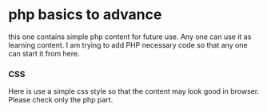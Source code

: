 # php basics to advance
this one contains simple php content for future use.
Any one can use it as learning content.
I am trying to add PHP necessary code so that any one can start it from here.
### CSS
Here is use a simple css style so that the content may look good in browser. Please check only the php part. 
